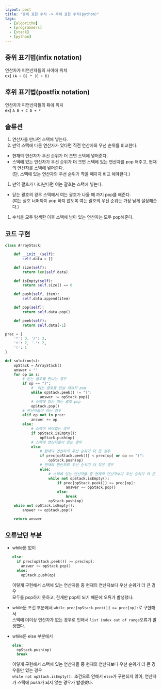 ```yaml
---
layout: post
title: "중위 표현 수식 -> 후위 표현 수식(python)"
tags:
  - [algorithm]
  - [programmers]
  - [stack]
  - [python]
---
```


## 중위 표기법(infix notation)

연산자가 피연산자들의 사이에 위치  
ex) `(A + B) * (C + D)`

## 후위 표기법(postfix notation)

연산자가 피연산자들의 뒤에 위치  
ex) `A B + C D + *`

## 솔류션

1. 연산자를 만나면 스택에 넣는다.
1. 만약 스택에 다른 연산자가 있다면 직전 연산자와 우선 순위를 비교한다.  
  - 현재의 연산자가 우선 순위가 더 크면 스택에 넣어준다.
  - 스택에 있는 연산자가 우선 순위가 더 크면 스택에 있는 연산자를 pop 해주고, 현재의 연산자를 스택에 넣어준다.  
    (단, 스택에 있는 연산자의 우선 순위가 작을 때까지 비교 해야한다.)
1. 만약 괄호가 나타난다면 여는 괄호는 스택에 넣는다.
  - 닫는 괄호의 경우 스택에서 여는 괄호가 나올 때 까지 pop를 해준다.  
    (여는 괄호 너머까지 pop 하지 않도록 여는 괄호의 우선 순위는 가장 낮게 설정해준다.)
1. 수식을 모두 탐색한 이후 스택에 남아 있는 연산자는 모두 pop해준다.

## 코드 구현

```python
class ArrayStack:

    def __init__(self):
        self.data = []

    def size(self):
        return len(self.data)

    def isEmpty(self):
        return self.size() == 0

    def push(self, item):
        self.data.append(item)

    def pop(self):
        return self.data.pop()

    def peek(self):
        return self.data[-1]

prec = {
    '*': 3, '/': 3,
    '+': 2, '-': 2,
    '(': 1
}

def solution(s):
    opStack = ArrayStack()
    answer = ""
    for op in s:
        # 닫는 괄호를 만나는 경우
        if op == ")":
            #  여는 괄호를 만날 때까지 pop
            while opStack.peek() != "(":
                answer += opStack.pop()
            # 스택에 있는 여는 괄호 pop
            opStack.pop()
        # 연산자들이 아닌 경우
        elif op not in prec:
            answer += op
        else:
            # 스택이 비어있는 경우
            if opStack.isEmpty():
                opStack.push(op)
            # 스택에 연산자들이 있는 경우
            else:
                # 현재의 연산자의 우선 순위가 더 큰 경우
                if prec[opStack.peek()] < prec[op] or op == "(":
                    opStack.push(op)
                # 현재의 연산자의 우선 순위가 더 작은 경우
                else:
                    # 스택에 있는 연산자들 중 현재의 연산자보다 우선 순위가 더 큰 경우 모두 pop
                    while not opStack.isEmpty():
                        if prec[opStack.peek()] >= prec[op]:
                            answer += opStack.pop()
                        else:
                            break
                    opStack.push(op)
    while not opStack.isEmpty():
        answer += opStack.pop()

    return answer
```

## 오류났던 부분

- while문 없이 
  ```python
  else:
    if prec[opStack.peek()] >= prec[op]:
      answer += opStack.pop()
    else:
      opStack.push(op)
  ```
  이렇게 구현해서 스택에 있는 연산자들 중 현재의 연산자보다 우선 순위가 더 큰 경우  
  모두를 pop하지 못하고, 한개만 pop이 되기 때문에 오류가 발생했다. 

- while문 조건 부분에서 `while prec[opStack.peek()] >= prec[op]:`로 구현해서  
스택에 더이상 연산자가 없는 경우로 인해서 `list index out of range`오류가 발생했다.

- while문 else 부분에서

  ```python
  else:
    opStack.push(op)
    break
  ```

  이렇게 구현해서 스택에 있는 연산자들 중 현재의 연산자보다 우선 순위가 더 큰 경우들만 있는 경우   
  `while not opStack.isEmpty():` 조건으로 인해서 `else`가 구현되지 않아, 연산자가 스택에 push가 되지 않는 경우가 발생했다.
